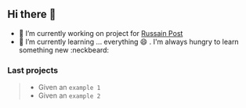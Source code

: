 ## Hi there 👋

- 🔭 I’m currently working on project for [Russain Post](https://pochta.ru/)
- 🌱 I’m currently learning ... everything :smile: . I'm always hungry to learn something new :neckbeard:

### **Last projects**
> - Given an `example 1`
> - Given an `example 2`
